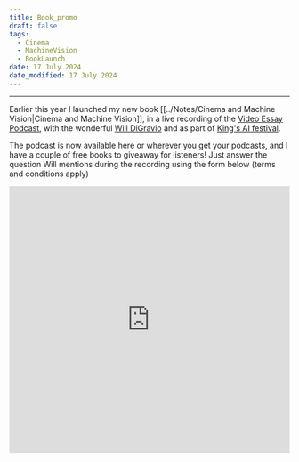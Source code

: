```yaml
---
title: Book_promo
draft: false
tags:
  - Cinema
  - MachineVision
  - BookLaunch
date: 17 July 2024
date_modified: 17 July 2024
---
```

---

Earlier this year I launched my new book [[../Notes/Cinema and Machine Vision|Cinema and Machine Vision]], in a live recording of the [Video Essay Podcast](https://thevideoessay.com/), with the wonderful [Will DiGravio](https://www.willdigravio.com/) and as part of [King's AI festival](https://www.kcl.ac.uk/events/series/the-kings-festival-of-artificial-intelligence-2024).

The podcast is now available here or wherever you get your podcasts, and I have a couple of free books to giveaway for listeners! Just answer the question Will mentions during the recording using the form below (terms and conditions apply)

<iframe width="640px" height="480px" src="https://forms.office.com/Pages/ResponsePage.aspx?id=FM9wg_MWFky4PHJAcWVDVt0ybxd7JpVHriO1DnsxeKJUNkNOT1hIT09NOE1YRk1FMDAyM0MyMkdMNi4u&embed=true" frameborder="0" marginwidth="0" marginheight="0" style="border: none; max-width:100%; max-height:100vh" allowfullscreen webkitallowfullscreen mozallowfullscreen msallowfullscreen> </iframe>